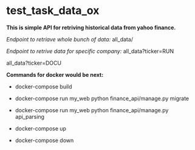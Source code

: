 # test_task_data_ox

**This is simple API for retriving historical data from yahoo finance.**

*Endpoint to retriave whole bunch of data:*
all_data/

*Endpoint to retrive data for specific company:*
all_data?ticker=RUN

all_data?ticker=DOCU

**Commands for docker would be next:**

- docker-compose build

- docker-compose run my_web python finance_api/manage.py migrate

- docker-compose run my_web python finance_api/manage.py api_parsing

- docker-compose up

- docker-compose down

